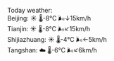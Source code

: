 Today weather:  
Beijing: ☀️   🌡️-8°C 🌬️↓15km/h  
Tianjin: ☀️   🌡️-8°C 🌬️↙15km/h  
Shijiazhuang: ☀️   🌡️-4°C 🌬️←5km/h  
Tangshan: ☁️   🌡️-6°C 🌬️↙6km/h  

